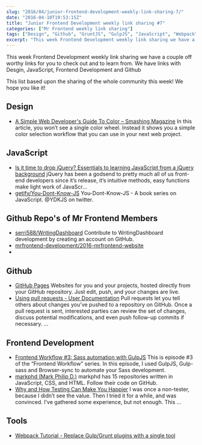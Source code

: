 ```yaml
---
slug: "2016/04/junior-frontend-development-weekly-link-sharing-7/"
date: "2016-04-10T19:53:15Z"
title: "Junior Frontend Development weekly link sharing #7"
categories: ["Mr Frontend weekly link sharing"]
tags: ["Design", "Github", "GruntJS", "GulpJS", "JavaScript", "Webpack"]
excerpt: "This week Frontend Development weekly link sharing we have a couple off worthy links for you to che..."
---
```


This week Frontend Development weekly link sharing we have a couple off worthy links for you to check out and to learn from. We have links with Desgin, JavaScript, Frontend Development and Github

This list based upon the sharing of the whole community this week! We hope you like it!

## Design

* [A Simple Web Developer's Guide To Color – Smashing Magazine](https://www.smashingmagazine.com/2016/04/web-developer-guide-color "A Simple Web Developer's Guide To Color – Smashing Magazine") In this article, you won’t see a single color wheel. Instead it shows you a simple color selection workflow that you can use in your next web project.

## JavaScript

* [Is it time to drop jQuery? Essentials to learning JavaScript from a jQuery background](https://toddmotto.com/is-it-time-to-drop-jquery-essentials-to-learning-javascript-from-a-jquery-background/ "Is it time to drop jQuery? Essentials to learning JavaScript from a jQuery background") jQuery has been a godsend to pretty much all of us front-end developers since it’s release, it’s intuitive methods, easy functions make light work of JavaScr...
* [getify/You-Dont-Know-JS](http://buff.ly/1Tyd8t9 "getify/You-Dont-Know-JS") You-Dont-Know-JS - A book series on JavaScript. @YDKJS on twitter.

## Github Repo's of Mr Frontend Members

* [serri588/WritingDashboard](https://github.com/serri588/WritingDashboard "serri588/WritingDashboard") Contribute to WritingDashboard development by creating an account on GitHub.
* [mrfrontend-development/2016-mrfrontend-website](https://github.com/mrfrontend-development/2016-mrfrontend-website "mrfrontend-development/2016-mrfrontend-website")
* 

## Github

* [GitHub Pages](https://pages.github.com/ "GitHub Pages") Websites for you and your projects, hosted directly from your GitHub repository. Just edit, push, and your changes are live.
* [Using pull requests - User Documentation](https://help.github.com/articles/using-pull-requests/ "Using pull requests - User Documentation") Pull requests let you tell others about changes you've pushed to a repository on GitHub. Once a pull request is sent, interested parties can review the set of changes, discuss potential modifications, and even push follow-up commits if necessary. …

## Frontend Development

* [Frontend Workflow #3: Sass automation with GulpJS](http://blog.mrfrontend.org/2016/04/frontend-workflow-3-sass-automation-gulpjs/ "Frontend Workflow #3: Sass automation with GulpJS") This is episode #3 of the “Frontend Workflow” series. In this episode, I used GulpJS, Gulp-sass and Browser-sync to automate your Sass development.
* [markphd (Mark Philip D.)](https://github.com/markphd/ "markphd (Mark Philip D.)") markphd has 15 repositories written in JavaScript, CSS, and HTML. Follow their code on GitHub.
* [Why and How Testing Can Make You Happier](http://mikbe.com/code/testing/dx/2016/03/11/why-and-how-testing-can-make-you-happier.html "Why and How Testing Can Make You Happier") I was once a non-tester, because I didn’t see the value. Then I tried it for a while, and was convinced. I’ve gathered some experience, but not enough. This ...

## Tools

* [Webpack Tutorial - Replace Gulp/Grunt plugins with a single tool](https://www.youtube.com/watch?v=9kJVYpOqcVU "Webpack Tutorial - Replace Gulp/Grunt plugins with a single tool")
